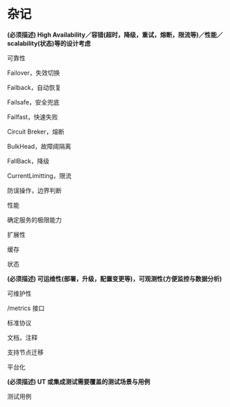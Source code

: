 # 杂记

**(必须描述) High Availability／容错(超时，降级，重试，熔断，限流等)／性能／scalability(状态)等的设计考虑**

可靠性

Failover，失效切换

Failback，自动恢复

Failsafe，安全兜底

Failfast，快速失败

Circuit Breker，熔断

BulkHead，故障阈隔离

FallBack，降级

CurrentLimitting，限流

防误操作，边界判断

性能

确定服务的极限能力

扩展性

缓存

状态

**(必须描述) 可运维性(部署，升级，配置变更等)，可观测性(方便监控与数据分析)**

可维护性

/metrics 接口

标准协议

文档，注释

支持节点迁移

平台化

**(必须描述) UT 或集成测试需要覆盖的测试场景与用例**

测试用例
